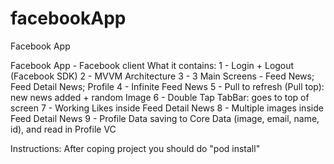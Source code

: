 # facebookApp
Facebook App

Facebook App - Facebook client 
What it contains:
1 - Login + Logout (Facebook SDK)
2 - MVVM Architecture 
3 - 3 Main Screens - Feed News; Feed Detail News; Profile 
4 - Infinite Feed News 
5 - Pull to refresh (Pull top): new news added + random Image
6 - Double Tap TabBar: goes to top of screen
7 - Working Likes inside Feed Detail News
8 - Multiple images inside Feed Detail News
9 - Profile Data saving to Core Data (image, email, name, id), and read in Profile VC

Instructions:
After coping project you should do "pod install"

